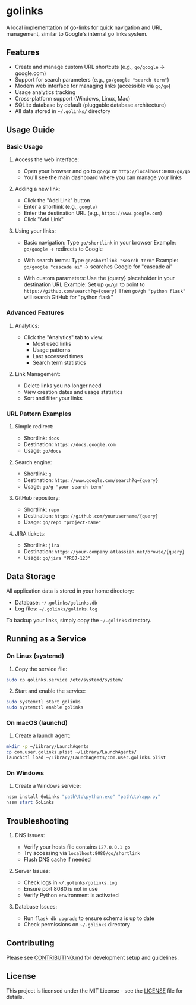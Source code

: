 # golinks

A local implementation of go-links for quick navigation and URL management, similar to Google's internal go links system.

## Features

- Create and manage custom URL shortcuts (e.g., `go/google` → google.com)
- Support for search parameters (e.g., `go/google "search term"`)
- Modern web interface for managing links (accessible via `go/go`)
- Usage analytics tracking
- Cross-platform support (Windows, Linux, Mac)
- SQLite database by default (pluggable database architecture)
- All data stored in `~/.golinks/` directory

## Usage Guide

### Basic Usage

1. Access the web interface:
   - Open your browser and go to `go/go` or `http://localhost:8080/go/go`
   - You'll see the main dashboard where you can manage your links

2. Adding a new link:
   - Click the "Add Link" button
   - Enter a shortlink (e.g., `google`)
   - Enter the destination URL (e.g., `https://www.google.com`)
   - Click "Add Link"

3. Using your links:
   - Basic navigation: Type `go/shortlink` in your browser
     Example: `go/google` → redirects to Google
   
   - With search terms: Type `go/shortlink "search term"`
     Example: `go/google "cascade ai"` → searches Google for "cascade ai"
   
   - With custom parameters: Use the {query} placeholder in your destination URL
     Example: Set up `go/gh` to point to `https://github.com/search?q={query}`
     Then `go/gh "python flask"` will search GitHub for "python flask"

### Advanced Features

1. Analytics:
   - Click the "Analytics" tab to view:
     * Most used links
     * Usage patterns
     * Last accessed times
     * Search term statistics

2. Link Management:
   - Delete links you no longer need
   - View creation dates and usage statistics
   - Sort and filter your links

### URL Pattern Examples

1. Simple redirect:
   - Shortlink: `docs`
   - Destination: `https://docs.google.com`
   - Usage: `go/docs`

2. Search engine:
   - Shortlink: `g`
   - Destination: `https://www.google.com/search?q={query}`
   - Usage: `go/g "your search term"`

3. GitHub repository:
   - Shortlink: `repo`
   - Destination: `https://github.com/yourusername/{query}`
   - Usage: `go/repo "project-name"`

4. JIRA tickets:
   - Shortlink: `jira`
   - Destination: `https://your-company.atlassian.net/browse/{query}`
   - Usage: `go/jira "PROJ-123"`

## Data Storage

All application data is stored in your home directory:
- Database: `~/.golinks/golinks.db`
- Log files: `~/.golinks/golinks.log`

To backup your links, simply copy the `~/.golinks` directory.

## Running as a Service

### On Linux (systemd)

1. Copy the service file:
```bash
sudo cp golinks.service /etc/systemd/system/
```

2. Start and enable the service:
```bash
sudo systemctl start golinks
sudo systemctl enable golinks
```

### On macOS (launchd)

1. Create a launch agent:
```bash
mkdir -p ~/Library/LaunchAgents
cp com.user.golinks.plist ~/Library/LaunchAgents/
launchctl load ~/Library/LaunchAgents/com.user.golinks.plist
```

### On Windows

1. Create a Windows service:
```powershell
nssm install GoLinks "path\to\python.exe" "path\to\app.py"
nssm start GoLinks
```

## Troubleshooting

1. DNS Issues:
   - Verify your hosts file contains `127.0.0.1 go`
   - Try accessing via `localhost:8080/go/shortlink`
   - Flush DNS cache if needed

2. Server Issues:
   - Check logs in `~/.golinks/golinks.log`
   - Ensure port 8080 is not in use
   - Verify Python environment is activated

3. Database Issues:
   - Run `flask db upgrade` to ensure schema is up to date
   - Check permissions on `~/.golinks` directory

## Contributing

Please see [CONTRIBUTING.md](CONTRIBUTING.md) for development setup and guidelines.

## License

This project is licensed under the MIT License - see the [LICENSE](LICENSE) file for details.